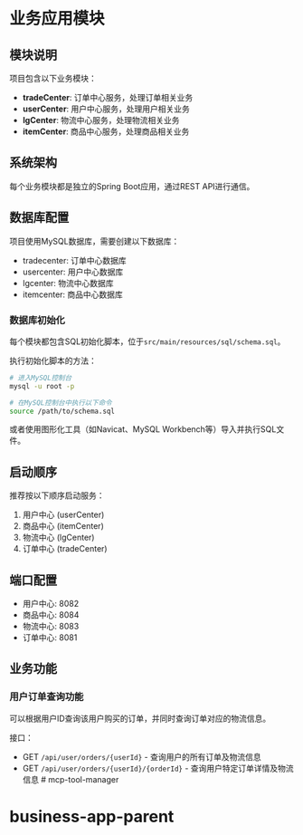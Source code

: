 # 业务应用模块

## 模块说明

项目包含以下业务模块：

- **tradeCenter**: 订单中心服务，处理订单相关业务
- **userCenter**: 用户中心服务，处理用户相关业务
- **lgCenter**: 物流中心服务，处理物流相关业务
- **itemCenter**: 商品中心服务，处理商品相关业务

## 系统架构

每个业务模块都是独立的Spring Boot应用，通过REST API进行通信。

## 数据库配置

项目使用MySQL数据库，需要创建以下数据库：

- tradecenter: 订单中心数据库
- usercenter: 用户中心数据库
- lgcenter: 物流中心数据库
- itemcenter: 商品中心数据库

### 数据库初始化

每个模块都包含SQL初始化脚本，位于`src/main/resources/sql/schema.sql`。

执行初始化脚本的方法：

```bash
# 进入MySQL控制台
mysql -u root -p

# 在MySQL控制台中执行以下命令
source /path/to/schema.sql
```

或者使用图形化工具（如Navicat、MySQL Workbench等）导入并执行SQL文件。

## 启动顺序

推荐按以下顺序启动服务：

1. 用户中心 (userCenter)
2. 商品中心 (itemCenter)
3. 物流中心 (lgCenter)
4. 订单中心 (tradeCenter)

## 端口配置

- 用户中心: 8082
- 商品中心: 8084
- 物流中心: 8083
- 订单中心: 8081

## 业务功能

### 用户订单查询功能

可以根据用户ID查询该用户购买的订单，并同时查询订单对应的物流信息。

接口：
- GET `/api/user/orders/{userId}` - 查询用户的所有订单及物流信息
- GET `/api/user/orders/{userId}/{orderId}` - 查询用户特定订单详情及物流信息 # mcp-tool-manager
# business-app-parent
